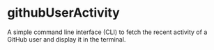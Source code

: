 # githubUserActivity
A simple command line interface (CLI) to fetch the recent activity of a GitHub user and display it in the terminal.
